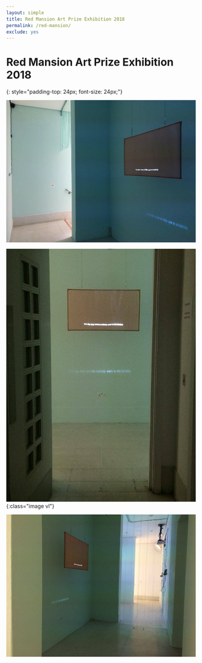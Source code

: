 ```yaml
---
layout: simple
title: Red Mansion Art Prize Exhibition 2018
permalink: /red-mansion/
exclude: yes
---
```


# Red Mansion Art Prize Exhibition 2018
{: style="padding-top: 24px; font-size: 24px;"}

![](/assets/tmp/rm-1.jpg)

![](/assets/tmp/rm-2.jpg)
{:class="image vl"}

![](/assets/tmp/rm-3.jpg)